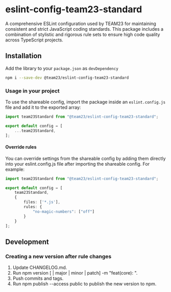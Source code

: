 # eslint-config-team23-standard

A comprehensive ESLint configuration used by TEAM23 for maintaining consistent and strict JavaScript coding standards.
This package includes a combination of stylistic and rigorous rule sets to ensure high code quality across TypeScript projects.

## Installation

Add the library to your `package.json` as `devDependency`

```bash
npm i --save-dev @team23/eslint-config-team23-standard
```

### Usage in your project

To use the shareable config, import the package inside an `eslint.config.js` file and add it to the exported array:

```ts
import team23Standard from "@team23/eslint-config-team23-standard";

export default config = [
    ...team23Standard,
];
```

#### Override rules

You can override settings from the shareable config by adding them directly into your eslint.config.js
file after importing the shareable config. For example:

```ts
import team23Standard from "@team23/eslint-config-team23-standard";

export default config = [
    team23Standard,
    {
        files: ['*.js'],
        rules: {
            "no-magic-numbers": ["off"]
        }
    }
];
```

## Development

### Creating a new version after rule changes

1. Update CHANGELOG.md.
2. Run npm version [<newversion> | major | minor | patch] -m "feat(core): <versionmessage>".
3. Push commits and tags.
4. Run npm publish --access public to publish the new version to npm.
